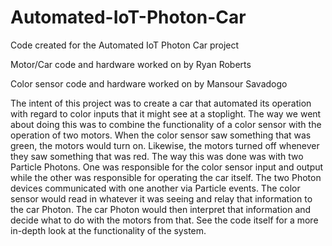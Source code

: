 # Automated-IoT-Photon-Car


Code created for the Automated IoT Photon Car project


Motor/Car code and hardware worked on by Ryan Roberts


Color sensor code and hardware worked on by Mansour Savadogo

The intent of this project was to create a car that automated its operation with regard to color inputs that it might see at a stoplight. The way we went about doing this was to
combine the functionality of a color sensor with the operation of two motors. When the color sensor saw something that was green, the motors would turn on. Likewise, the motors
turned off whenever they saw something that was red. The way this was done was with two Particle Photons. One was responsible for the color sensor input and output while the other
was responsible for operating the car itself. The two Photon devices communicated with one another via Particle events. The color sensor would read in whatever it was seeing and 
relay that information to the car Photon. The car Photon would then interpret that information and decide what to do with the motors from that. See the code itself for a more 
in-depth look at the functionality of the system. 
